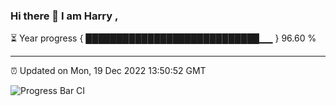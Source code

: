 ### Hi there 👋 I am Harry , 

⏳ Year progress { ████████████████████████████▁▁ } 96.60 %

---

⏰ Updated on Mon, 19 Dec 2022 13:50:52 GMT

![Progress Bar CI](https://github.com/duykhang68/duykhang68/workflows/Progress%20Bar%20CI/badge.svg)
